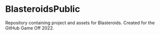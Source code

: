 # BlasteroidsPublic
Repository containing project and assets for Blasteroids. Created for the GitHub Game Off 2022.
